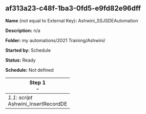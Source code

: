 ## af313a23-c48f-1ba3-0fd5-e9fd82e96dff

**Name** (not equal to External Key)**:** Ashwini_SSJSDEAutomation

**Description:** n/a

**Folder:** my automations/2021 Training/Ashwini/

**Started by:** Schedule

**Status:** Ready

**Schedule:** Not defined

| Step 1<br>_-_ |
| --- |
| _1.1: script_<br>Ashwini_InsertRecordDE |
